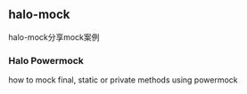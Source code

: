 ## halo-mock
halo-mock分享mock案例

### Halo Powermock

how to mock final, static or private methods using powermock